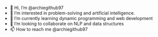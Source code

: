 - 👋 Hi, I’m @archiegithub97
- 👀 I’m interested in problem-solving and artificial intelligence.
- 🌱 I’m currently learning dynamic programming and web development
- 💞️ I’m looking to collaborate on NLP and data structures
- 📫 How to reach me @archiegithub97

<!---
archiegithub97/archiegithub97 is a ✨ special ✨ repository because its `README.md` (this file) appears on your GitHub profile.
You can click the Preview link to take a look at your changes.
--->
